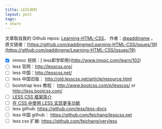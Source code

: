 ```yaml
---
title: LESS资料
layout: post
tags:
- share
---
```



 文章取自我的 Github  repos: [Learning-HTML-CSS](https://github.com/paddingme/Learning-HTML-CSS)， 作者：[@paddingme](http://padding.me/about.html) 。  
原文链接：[https://github.com/paddingme/Learning-HTML-CSS/issues/19](https://github.com/paddingme/Learning-HTML-CSS/issues/19)

- [x] immoc 视频：[ less即学即用}(http://www.imooc.com/learn/102)
- [ ] less 官网：http://lesscss.org/
- [ ] less 中国：http://lesscss.net/
- [ ] less 中国旧版： http://old.lesscss.net/article/resource.html
- [ ] bootstrap less 教程： http://www.bootcss.com/p/lesscss/  or http://less.bootcss.com/
- [ ] [LESS CSS 框架简介](http://www.ibm.com/developerworks/cn/web/1207_zhaoch_lesscss/)
- [ ] [在 CSS 中使用 LESS 实现更多功能](http://www.ibm.com/developerworks/cn/web/wa-less/)
- [ ] less github: https://github.com/less/less-docs
- [ ]  less 中国 github： https://github.com/feichang/lesscss.net
- [ ] less css 扩展: https://github.com/feichang/veryless